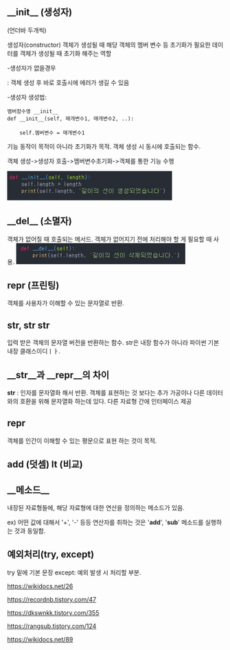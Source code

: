 ##  \_\_init\_\_ (생성자)
(언더바 두개씩)

생성자(constructor)
객체가 생성될 때 해당 객체의 멤버 변수 등 초기화가 필요한 데이터를 객체가 생성될 때 초기화 해주는 역할

-생성자가 없을경우

: 객체 생성 후 바로 호출시에 에러가 생길 수 있음

-생성자 생성법: 
```
멤버함수명 __init__
def __init__(self, 매개변수1, 매개변수2, ..):

    self.멤버변수 = 매개변수1
```
기능 동작이 목적이 아니라 초기화가 목적.
객체 생성 시 동시에 호출되는 함수.

객체 생성->생성자 호출->멤버변수초기화->객체를 통한 기능 수행 

![Alt text](image-5.png)

## \_\_del\_\_ (소멸자)

객체가 없어질 때 호출되는 메서드.
객체가 없어지기 전에 처리해야 할 게 필요할 때 사용.
![Alt text](image-4.png)

## __repr__ (프린팅) 
객체를 사용자가 이해할 수 있는 문자열로 반환.

## str, __str__ str
입력 받은 객체의 문자열 버전을 반환하는 함수. str은 내장 함수가 아니라 파이썬 기본 내장 클래스이디ㅣㅏ.

## __str__과 __repr__의 차이 
__str__ : 인자를 문자열화 해서 반환. 객체를 표현하는 것 보다는 추가 가공이나 다른 데이터와의 호환을 위해 문자열화 하는데 있다. 다른 자료형 간에 인터페이스 제공

## __repr__
객체를 인간이 이해할 수 있는 평문으로 표현 하는 것이 목적.

## __add__ (덧셈) __lt__ (비교)

## \_\_메소드\_\_ 
내장된 자료형들에, 해당 자료형에 대한 연산을 정의하는 메소드가 있음. 

ex) 어떤 값에 대해서 '+', '-' 등등 연산자를 취하는 것은 '__add__', '__sub__' 메소드를 실행하는 것과 동일함.

## 예외처리(try, except)
try 밑에 기본 문장 except: 예외 발생 시 처리할 부분.

https://wikidocs.net/26

https://recordnb.tistory.com/47

https://dkswnkk.tistory.com/355

https://rangsub.tistory.com/124

https://wikidocs.net/89